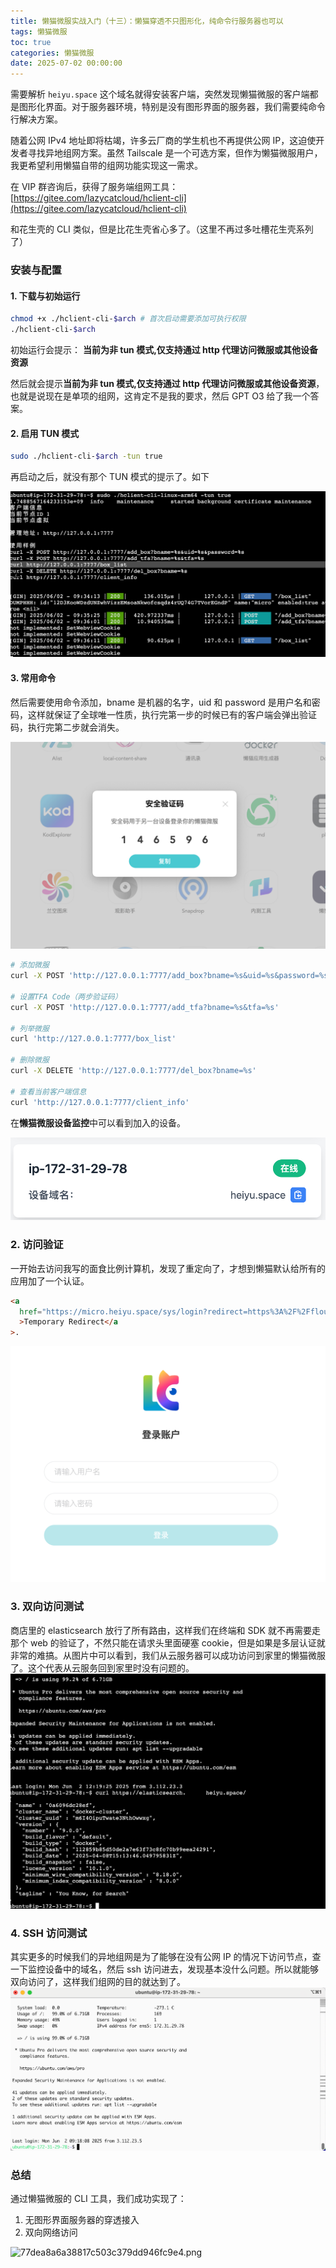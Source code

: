 ```yaml
---
title: 懒猫微服实战入门（十三）：懒猫穿透不只图形化，纯命令行服务器也可以
tags: 懒猫微服
toc: true
categories: 懒猫微服
date: 2025-07-02 00:00:00
---
```


需要解析 `heiyu.space` 这个域名就得安装客户端，突然发现懒猫微服的客户端都是图形化界面。对于服务器环境，特别是没有图形界面的服务器，我们需要纯命令行解决方案。

随着公网 IPv4 地址即将枯竭，许多云厂商的学生机也不再提供公网 IP，这迫使开发者寻找异地组网方案。虽然 Tailscale 是一个可选方案，但作为懒猫微服用户，我更希望利用懒猫自带的组网功能实现这一需求。

在 VIP 群咨询后，获得了服务端组网工具：
[https://gitee.com/lazycatcloud/hclient-cli](https://gitee.com/lazycatcloud/hclient-cli)

和花生壳的 CLI 类似，但是比花生壳省心多了。（这里不再过多吐槽花生壳系列了）

### 安装与配置

#### 1. 下载与初始运行

```bash
chmod +x ./hclient-cli-$arch # 首次启动需要添加可执行权限
./hclient-cli-$arch
```

初始运行会提示：
**当前为非 tun 模式,仅支持通过 http 代理访问微服或其他设备资源**

然后就会提示**当前为非 tun 模式,仅支持通过 http 代理访问微服或其他设备资源**，也就是说现在是单项的组网，这肯定不是我的要求，然后 GPT O3 给了我一个答案。

#### 2. 启用 TUN 模式

```bash
sudo ./hclient-cli-$arch -tun true
```

再启动之后，就没有那个 TUN 模式的提示了。如下

![hclient-cli启动界面](https://raw.githubusercontent.com/cloudsmithy/picgo-imh/master/image-20250602191812289.png)

#### 3. 常用命令

然后需要使用命令添加，bname 是机器的名字，uid 和 password 是用户名和密码，这样就保证了全球唯一性质，执行完第一步的时候已有的客户端会弹出验证码，执行完第二步就会消失。

![1187b6cb50dd4eab5c211f927f5bbbd6](https://raw.githubusercontent.com/cloudsmithy/picgo-imh/master/1187b6cb50dd4eab5c211f927f5bbbd6.png)

```bash
# 添加微服
curl -X POST 'http://127.0.0.1:7777/add_box?bname=%s&uid=%s&password=%s'

# 设置TFA Code（两步验证码）
curl -X POST 'http://127.0.0.1:7777/add_tfa?bname=%s&tfa=%s'

# 列举微服
curl 'http://127.0.0.1:7777/box_list'

# 删除微服
curl -X DELETE 'http://127.0.0.1:7777/del_box?bname=%s'

# 查看当前客户端信息
curl 'http://127.0.0.1:7777/client_info'
```

在**懒猫微服设备监控**中可以看到加入的设备。

![设备监控界面](https://raw.githubusercontent.com/cloudsmithy/picgo-imh/master/image-20250602191830359.png)

### 2. 访问验证

一开始去访问我写的面食比例计算机，发现了重定向了，才想到懒猫默认给所有的应用加了一个认证。

```html
<a
  href="https://micro.heiyu.space/sys/login?redirect=https%3A%2F%2Fflour-calc.name.heiyu.space%2F"
  >Temporary Redirect</a
>.
```

![认证界面](https://raw.githubusercontent.com/cloudsmithy/picgo-imh/master/image-20250602202752227.png)

### 3. 双向访问测试

商店里的 elasticsearch 放行了所有路由，这样我们在终端和 SDK 就不再需要走那个 web 的验证了，不然只能在请求头里面硬塞 cookie，但是如果是多层认证就非常的难搞。从图片中可以看到，我们从云服务器可以成功访问到家里的懒猫微服了。这个代表从云服务回到家里时没有问题的。
![云服务器访问家庭网络](https://raw.githubusercontent.com/cloudsmithy/picgo-imh/master/ab21f6aafea87f704df434047a587c37.png)

### 4. SSH 访问测试

其实更多的时候我们的异地组网是为了能够在没有公网 IP 的情况下访问节点，查一下监控设备中的域名，然后 ssh 访问进去，发现基本没什么问题。所以就能够双向访问了，这样我们组网的目的就达到了。
![SSH连接成功](https://raw.githubusercontent.com/cloudsmithy/picgo-imh/master/e5316a84db1f258801b864c5bd18eef2.png)

### 总结

通过懒猫微服的 CLI 工具，我们成功实现了：

1. 无图形界面服务器的穿透接入
2. 双向网络访问

![77dea8a6a38817c503c379dd946fc9e4.png](https://lzc-playground-1301583638.cos.ap-chengdu.myqcloud.com/guidelines/459/06da8512-7447-496c-a5f1-669059d134cf.png "77dea8a6a38817c503c379dd946fc9e4.png")
